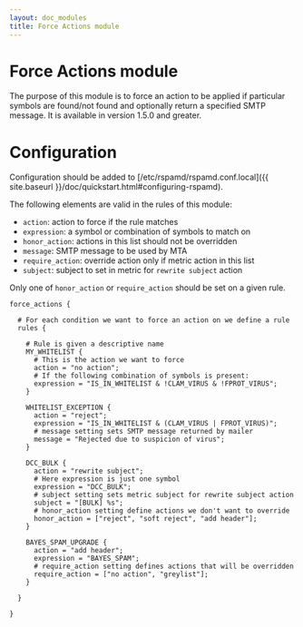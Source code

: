 ```yaml
---
layout: doc_modules
title: Force Actions module
---
```


# Force Actions module

The purpose of this module is to force an action to be applied if particular symbols are found/not found and optionally return a specified SMTP message. It is available in version 1.5.0 and greater.

# Configuration

Configuration should be added to [/etc/rspamd/rspamd.conf.local]({{ site.baseurl }}/doc/quickstart.html#configuring-rspamd).

The following elements are valid in the rules of this module:

 - `action`: action to force if the rule matches
 - `expression`: a symbol or combination of symbols to match on
 - `honor_action`: actions in this list should not be overridden
 - `message`: SMTP message to be used by MTA
 - `require_action`: override action only if metric action in this list
 - `subject`: subject to set in metric for `rewrite subject` action

Only one of `honor_action` or `require_action` should be set on a given rule.

~~~ucl
force_actions {

  # For each condition we want to force an action on we define a rule
  rules {

    # Rule is given a descriptive name
    MY_WHITELIST {
      # This is the action we want to force
      action = "no action";
      # If the following combination of symbols is present:
      expression = "IS_IN_WHITELIST & !CLAM_VIRUS & !FPROT_VIRUS";
    }

    WHITELIST_EXCEPTION {
      action = "reject";
      expression = "IS_IN_WHITELIST & (CLAM_VIRUS | FPROT_VIRUS)";
      # message setting sets SMTP message returned by mailer
      message = "Rejected due to suspicion of virus";
    }

    DCC_BULK {
      action = "rewrite subject";
      # Here expression is just one symbol
      expression = "DCC_BULK";
      # subject setting sets metric subject for rewrite subject action
      subject = "[BULK] %s";
      # honor_action setting define actions we don't want to override
      honor_action = ["reject", "soft reject", "add header"];
    }

    BAYES_SPAM_UPGRADE {
      action = "add header";
      expression = "BAYES_SPAM";
      # require_action setting defines actions that will be overridden
      require_action = ["no action", "greylist"];
    }

  }

}
~~~
